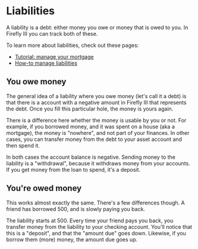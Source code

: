 # Liabilities

A liability is a debt: either money you owe or money that is owed to you. In Firefly III you can track both of these.

To learn more about liabilities, check out these pages:

- [Tutorial: manage your mortgage](../../tutorials/finances/mortgage.md)
- [How-to manage liabilities](../../how-to/firefly-iii/finances/liabilities.md)

## You owe money

The general idea of a liability where you owe money (let's call it a debt) is that there is a account with a negative amount in Firefly III
that represents the debt. Once you fill this particular hole, the money is yours again.

There is a difference here whether the money is usable by you or not. For example, if you borrowed money, and it was spent on a house (aka a mortgage), the 
money is "nowhere", and not part of your finances. In other cases, you can transfer money from the debt to your asset account and then spend it.

In both cases the account balance is negative. Sending money to the liability is a "withdrawal", because it withdraws money from your accounts. If you get
money from the loan to spend, it's a deposit.

## You're owed money

This works almost exactly the same. There's a few differences though. A friend has borrowed 500, and is slowly paying you back.

The liability starts at 500. Every time your friend pays you back, you transfer money from the liability to your checking account. You'll notice 
that this is a "deposit", and that the "amount due" goes down. Likewise, if you borrow them (more) money, the amount due goes up.
